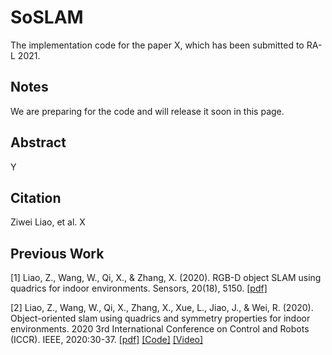 # SoSLAM
The implementation code for the paper X, which has been submitted to RA-L 2021.

## Notes
We are preparing for the code and will release it soon in this page.

## Abstract
Y

## Citation
Ziwei Liao, et al. X

## Previous Work
[1] Liao, Z., Wang, W., Qi, X., & Zhang, X. (2020). RGB-D object SLAM using quadrics for indoor environments. Sensors, 20(18), 5150. [[pdf]](https://www.mdpi.com/1424-8220/20/18/5150/pdf)

[2] Liao, Z., Wang, W., Qi, X., Zhang, X., Xue, L., Jiao, J., & Wei, R. (2020). Object-oriented slam using quadrics and symmetry properties for indoor environments. 2020 3rd International Conference on Control and Robots (ICCR). IEEE, 2020:30-37. [[pdf]](https://arxiv.org/abs/2004.05303
) [[Code]](https://github.com/XunshanMan/Object-oriented-SLAM) [[Video]](https://www.youtube.com/watch?v=u9zRBp4TPIs)


